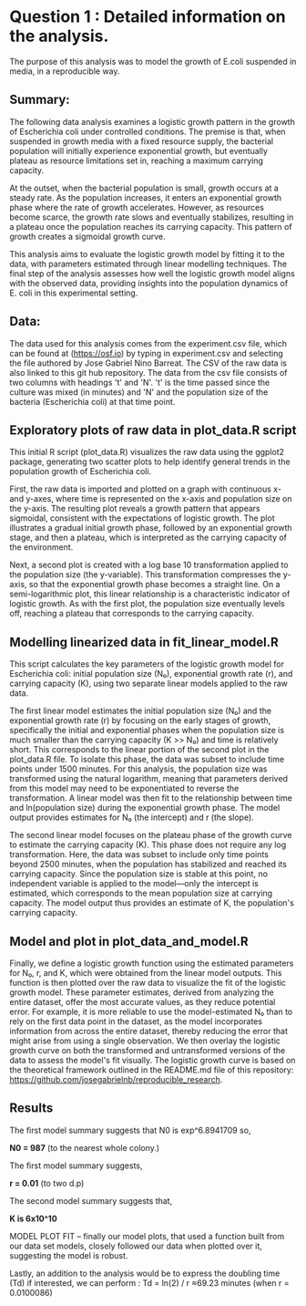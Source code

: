 

# Question 1 : Detailed information on the analysis.
The purpose of this analysis was to model the growth of E.coli suspended in media, in a reproducible way. 

## Summary:
The following data analysis examines a logistic growth pattern in the growth of Escherichia coli under controlled conditions. The premise is that, when suspended in growth media with a fixed resource supply, the bacterial population will initially experience exponential growth, but eventually plateau as resource limitations set in, reaching a maximum carrying capacity.

At the outset, when the bacterial population is small, growth occurs at a steady rate. As the population increases, it enters an exponential growth phase where the rate of growth accelerates. However, as resources become scarce, the growth rate slows and eventually stabilizes, resulting in a plateau once the population reaches its carrying capacity. This pattern of growth creates a sigmoidal growth curve.

This analysis aims to evaluate the logistic growth model by fitting it to the data, with parameters estimated through linear modelling techniques. The final step of the analysis assesses how well the logistic growth model aligns with the observed data, providing insights into the population dynamics of E. coli in this experimental setting.

## Data: 
The data used for this analysis comes from the experiment.csv file, which can be found at (https://osf.io) by typing in experiment.csv and selecting the file authored by Jose Gabriel Nino Barreat. 
The CSV of the raw data  is also linked to this git hub repository.
The data from the csv file consists of two columns with headings 't' and 'N'. 
't' is the time passed since the culture was mixed (in minutes) and 'N' and the population size of the bacteria (Escherichia coli) at that time point.

## Exploratory plots of raw data in plot_data.R script

This initial R script (plot_data.R) visualizes the raw data using the ggplot2 package, generating two scatter plots to help identify general trends in the population growth of Escherichia coli.

First, the raw data is imported and plotted on a graph with continuous x- and y-axes, where time is represented on the x-axis and population size on the y-axis. The resulting plot reveals a growth pattern that appears sigmoidal, consistent with the expectations of logistic growth. The plot illustrates a gradual initial growth phase, followed by an exponential growth stage, and then a plateau, which is interpreted as the carrying capacity of the environment.

Next, a second plot is created with a log base 10 transformation applied to the population size (the y-variable). This transformation compresses the y-axis, so that the exponential growth phase becomes a straight line. On a semi-logarithmic plot, this linear relationship is a characteristic indicator of logistic growth. As with the first plot, the population size eventually levels off, reaching a plateau that corresponds to the carrying capacity.

## Modelling linearized data in fit_linear_model.R

This script calculates the key parameters of the logistic growth model for Escherichia coli: initial population size (N₀), exponential growth rate (r), and carrying capacity (K), using two separate linear models applied to the raw data.

The first linear model estimates the initial population size (N₀) and the exponential growth rate (r) by focusing on the early stages of growth, specifically the initial and exponential phases when the population size is much smaller than the carrying capacity (K >> N₀) and time is relatively short. This corresponds to the linear portion of the second plot in the plot_data.R file. To isolate this phase, the data was subset to include time points under 1500 minutes. For this analysis, the population size was transformed using the natural logarithm, meaning that parameters derived from this model may need to be exponentiated to reverse the transformation. A linear model was then fit to the relationship between time and ln(population size) during the exponential growth phase. The model output provides estimates for N₀ (the intercept) and r (the slope).

The second linear model focuses on the plateau phase of the growth curve to estimate the carrying capacity (K). This phase does not require any log transformation. Here, the data was subset to include only time points beyond 2500 minutes, when the population has stabilized and reached its carrying capacity. Since the population size is stable at this point, no independent variable is applied to the model—only the intercept is estimated, which corresponds to the mean population size at carrying capacity. The model output thus provides an estimate of K, the population's carrying capacity.



## Model and plot in plot_data_and_model.R

Finally, we define a logistic growth function using the estimated parameters for N₀, r, and K, which were obtained from the linear model outputs. This function is then plotted over the raw data to visualize the fit of the logistic growth model. These parameter estimates, derived from analyzing the entire dataset, offer the most accurate values, as they reduce potential error. For example, it is more reliable to use the model-estimated N₀ than to rely on the first data point in the dataset, as the model incorporates information from across the entire dataset, thereby reducing the error that might arise from using a single observation. We then overlay the logistic growth curve on both the transformed and untransformed versions of the data to assess the model's fit visually. The logistic growth curve is based on the theoretical framework outlined in the README.md file of this repository: https://github.com/josegabrielnb/reproducible_research. 

## Results

The first model summary suggests that N0 is exp^6.8941709 so,

**N0 = 987** (to the nearest whole colony.)

The first model summary suggests, 

**r = 0.01** (to two d.p)

The second model summary suggests that, 

**K is 6x10^10**

MODEL PLOT FIT – finally our model plots, that used a function built from our data set models, closely followed our data when plotted over it, suggesting the model is robust.

Lastly, an addition to the analysis would be to express the doubling time (Td) if interested, we can perform :
Td = ln(2) / r
 ≈69.23 minutes (when r = 0.0100086)

